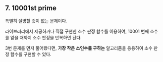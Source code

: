 ## 7. 10001st prime

특별히 설명할 것이 없는 문제이다.

라이브러리에서 제공하거나 직접 구현한 소수 판정 함수를 이용하여, 10001 번째 소수를 얻을 때까지 소수 판정을 반복하면 된다.

3번 문제를 먼저 풀어봤다면, **가장 작은 소인수를 구하는** 알고리즘을 응용하여 소수 판정 함수를 구현할 수 있다.
